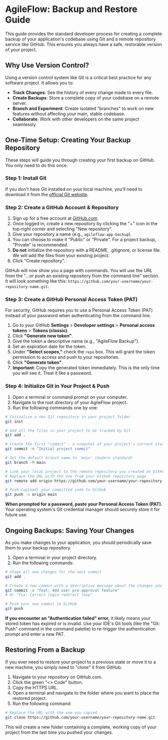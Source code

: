 
# AgileFlow: Backup and Restore Guide

This guide provides the standard developer process for creating a complete backup of your application's codebase using Git and a remote repository service like GitHub. This ensures you always have a safe, restorable version of your project.

## Why Use Version Control?

Using a version control system like Git is a critical best practice for any software project. It allows you to:
- **Track Changes**: See the history of every change made to every file.
- **Create Backups**: Store a complete copy of your codebase on a remote server.
- **Branch and Experiment**: Create isolated "branches" to work on new features without affecting your main, stable codebase.
- **Collaborate**: Work with other developers on the same project seamlessly.

## One-Time Setup: Creating Your Backup Repository

These steps will guide you through creating your first backup on GitHub. You only need to do this once.

### Step 1: Install Git

If you don't have Git installed on your local machine, you'll need to download it from the [official Git website](https://git-scm.com/downloads).

### Step 2: Create a GitHub Account & Repository

1.  Sign up for a free account at [GitHub.com](https://github.com/).
2.  Once logged in, create a new repository by clicking the "+" icon in the top-right corner and selecting "New repository".
3.  Give your repository a name (e.g., `agileflow-app-backup`).
4.  You can choose to make it "Public" or "Private". For a project backup, "Private" is recommended.
5.  **Do not** initialize the repository with a README, .gitignore, or license file. We will add the files from your existing project.
6.  Click "Create repository".

GitHub will now show you a page with commands. You will use the URL from the "…or push an existing repository from the command line" section. It will look something like this: `https://github.com/your-username/your-repository-name.git`.

### Step 3: Create a GitHub Personal Access Token (PAT)

For security, GitHub requires you to use a Personal Access Token (PAT) instead of your password when authenticating from the command line.

1.  Go to your GitHub **Settings** > **Developer settings** > **Personal access tokens** > **Tokens (classic)**.
2.  Click **"Generate new token"**.
3.  Give the token a descriptive name (e.g., "AgileFlow Backup").
4.  Set an expiration date for the token.
5.  Under **"Select scopes,"** check the `repo` box. This will grant the token permission to access and push to your repositories.
6.  Click **"Generate token"**.
7.  **Important**: Copy the generated token immediately. This is the only time you will see it. Treat it like a password.

### Step 4: Initialize Git in Your Project & Push

1.  Open a terminal or command prompt on your computer.
2.  Navigate to the root directory of your AgileFlow project.
3.  Run the following commands one by one:

```bash
# Initialize a new Git repository in your project folder
git init

# Add all the files in your project to be tracked by Git
git add .

# Create the first "commit" - a snapshot of your project's current state
git commit -m "Initial project commit"

# Set the default branch name to 'main' (modern standard)
git branch -M main

# Link your local project to the remote repository you created on GitHub
# Replace the URL with the one from your GitHub repository page
git remote add origin https://github.com/your-username/your-repository-name.git

# Push (upload) your committed code to GitHub
git push -u origin main
```

**When prompted for a password, paste your Personal Access Token (PAT).** Your operating system's Git credential manager should securely store it for future use.

## Ongoing Backups: Saving Your Changes

As you make changes to your application, you should periodically save them to your backup repository.

1.  Open a terminal in your project directory.
2.  Run the following commands:

```bash
# Stage all new changes for the next commit
git add .

# Create a new commit with a descriptive message about the changes you made
git commit -m "feat: Add user pre-approval feature" 
# Or "fix: Correct login redirect loop"

# Push your new commit to GitHub
git push
```

**If you encounter an "Authentication failed" error,** it likely means your stored token has expired or is invalid. Use your IDE's Git tools (like the "Git: Push" command in the command palette) to re-trigger the authentication prompt and enter a new PAT.

## Restoring From a Backup

If you ever need to restore your project to a previous state or move it to a new machine, you simply need to "clone" it from GitHub.

1.  Navigate to your repository on GitHub.com.
2.  Click the green "<> Code" button.
3.  Copy the HTTPS URL.
4.  Open a terminal and navigate to the folder where you want to place the restored project.
5.  Run the following command:

```bash
# Replace the URL with the one you copied
git clone https://github.com/your-username/your-repository-name.git
```

This will create a new folder containing a complete, working copy of your project from the last time you pushed your changes.
